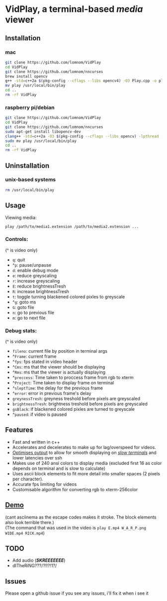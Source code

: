 # VidPlay, a terminal-based ***media*** viewer
## Installation
### mac
```bash
git clone https://github.com/lomnom/VidPlay
cd VidPlay
git clone https://github.com/lomnom/nncurses
brew install opencv
g++ -std=c++2a $(pkg-config --cflags --libs opencv4) -O3 Play.cpp -o play 
mv play /usr/local/bin/play
cd ..
rm -rf VidPlay
```
### raspberry pi/debian
```bash
git clone https://github.com/lomnom/VidPlay
cd VidPlay
git clone https://github.com/lomnom/nncurses
sudo apt-get install libopencv-dev 
clang++ -std=c++2a -O3 $(pkg-config --cflags --libs opencv) -lpthread -pthread Play.cpp -o play || clang++ -std=c++2a -O3 $(pkg-config --cflags --libs opencv4) -lpthread -pthread Play.cpp -o play
sudo mv play /usr/local/bin/play
cd ..
rm -rf VidPlay
```
## Uninstallation
### unix-based systems
```bash
rm /usr/local/bin/play
```
## Usage
Viewing media:
```bash
play /path/to/media1.extension /path/to/media2.extension ...
```
### Controls:
(^ is video only)
- `q`: quit
- ^`p`: pause/unpause
- `d`: enable debug mode 
- `e`: reduce greyscaling
- `r`: increase greyscaling
- `E`: reduce brightnessTresh
- `R`: increase brightnessTresh
- `t`: toggle turning blackened colored pixles to greyscale
- ^`g`: goto ms
- `G`: goto file
- `n`: go to previous file
- `m`: go to next file
### Debug stats:
(^ is video only)
- `fileno`: current file by position in terminal args
- ^`Frame`: current frame <!--megdonal-->
- ^`fps`: fps stated in video header
- ^`Cms`: ms that the viewer should be displaying 
- ^`Rms`: ms that the viewer is actually displaying
- ^`preccess`: Time taken to proccess frame from rgb to xterm
- ^`Project`: Time taken to display frame on terminal
- ^`sleptTime`: the delay for the previous frame
- ^`error`: error in previous frame's delay
- `greynessTresh`: greyness treshold before pixels are greyscaled
- `brightnessTresh`: brightness treshold before pixels are greyscaled
- `gsBlack`: if blackened colored pixles are turned to greyscale
- ^`paused`: if video is paused
## Features
- Fast and written in c++
- Accelerates and decelerates to make up for lag/overspeed for videos.
- [Optimises output](https://github.com/lomnom/nncurses/blob/0cc2179216cc2eae5bf13fdbabc8410484605aca/Screens.hpp#L115) to allow for smooth displaying on [*slow terminals*](https://iterm2.com/) and lower latencies over ssh
- Makes use of 240 ansi colors to display media (excluded first 16 as color depends on terminal and is slow to calculate)
- Uses ascii block elements to fit more detail into smaller spaces (2 pixels per character).
- Accurate fps limiting for videos
- Customisable algorithm for converting rgb to xterm-256color
## [Demo](https://drive.google.com/file/d/179ICvBN1iNA6bhjSrHAj72m67gxXzGvx/view?usp=sharing)
(cant asciinema as the escape codes makes it stroke. The block elements also look terrible there.)  
(The command that was used in the video is `play E.mp4 W_A_R_P.png WIDE.mp4 RICK.mp4`)
## TODO
- Add audio (***SKREEEEEEE***)
- dITheRiNG???/?!!?!1?/
## Issues
Please open a github issue if you see any issues, i'll fix it when i see it